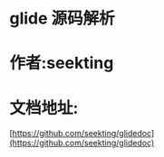 















# glide 源码解析
# 作者:seekting
# 文档地址:
[https://github.com/seekting/glidedoc](https://github.com/seekting/glidedoc)